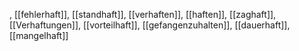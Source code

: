 , [[fehlerhaft]], [[standhaft]], [[verhaften]], [[haften]], [[zaghaft]], [[Verhaftungen]], [[vorteilhaft]], [[gefangenzuhalten]], [[dauerhaft]], [[mangelhaft]]